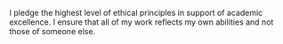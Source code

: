 I pledge the highest level of ethical principles in support of academic excellence.  I ensure that all of my work reflects my own abilities and not those of someone else.





